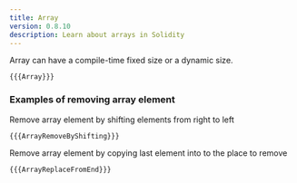 ```yaml
---
title: Array
version: 0.8.10
description: Learn about arrays in Solidity
---
```


Array can have a compile-time fixed size or a dynamic size.

```solidity
{{{Array}}}
```

### Examples of removing array element

Remove array element by shifting elements from right to left

```solidity
{{{ArrayRemoveByShifting}}}
```

Remove array element by copying last element into to the place to remove

```solidity
{{{ArrayReplaceFromEnd}}}
```
